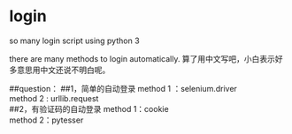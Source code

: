 # login
so many login script using python 3

there are many methods to login automatically.
算了用中文写吧，小白表示好多意思用中文还说不明白呢。


##question：
##1，简单的自动登录
   method 1 ：selenium.driver   
   method 2 : urllib.request   
##2，有验证码的自动登录
   method 1：cookie   
   method 2：pytesser   

